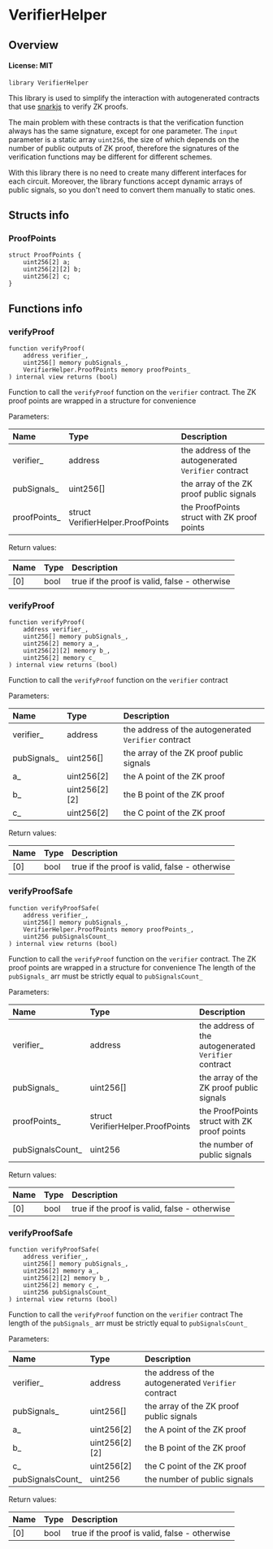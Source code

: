 # VerifierHelper

## Overview

#### License: MIT

```solidity
library VerifierHelper
```

This library is used to simplify the interaction with autogenerated contracts
that use [snarkjs](https://www.npmjs.com/package/snarkjs) to verify ZK proofs.

The main problem with these contracts is that the verification function always has the same signature, except for one parameter.
The `input` parameter is a static array `uint256`, the size of which depends on the number of public outputs of ZK proof,
therefore the signatures of the verification functions may be different for different schemes.

With this library there is no need to create many different interfaces for each circuit.
Moreover, the library functions accept dynamic arrays of public signals, so you don't need to convert them manually to static ones.
## Structs info

### ProofPoints

```solidity
struct ProofPoints {
	uint256[2] a;
	uint256[2][2] b;
	uint256[2] c;
}
```


## Functions info

### verifyProof

```solidity
function verifyProof(
    address verifier_,
    uint256[] memory pubSignals_,
    VerifierHelper.ProofPoints memory proofPoints_
) internal view returns (bool)
```

Function to call the `verifyProof` function on the `verifier` contract.
The ZK proof points are wrapped in a structure for convenience


Parameters:

| Name         | Type                              | Description                                            |
| :----------- | :-------------------------------- | :----------------------------------------------------- |
| verifier_    | address                           | the address of the autogenerated `Verifier` contract   |
| pubSignals_  | uint256[]                         | the array of the ZK proof public signals               |
| proofPoints_ | struct VerifierHelper.ProofPoints | the ProofPoints struct with ZK proof points            |


Return values:

| Name | Type | Description                                   |
| :--- | :--- | :-------------------------------------------- |
| [0]  | bool | true if the proof is valid, false - otherwise |

### verifyProof

```solidity
function verifyProof(
    address verifier_,
    uint256[] memory pubSignals_,
    uint256[2] memory a_,
    uint256[2][2] memory b_,
    uint256[2] memory c_
) internal view returns (bool)
```

Function to call the `verifyProof` function on the `verifier` contract


Parameters:

| Name        | Type          | Description                                            |
| :---------- | :------------ | :----------------------------------------------------- |
| verifier_   | address       | the address of the autogenerated `Verifier` contract   |
| pubSignals_ | uint256[]     | the array of the ZK proof public signals               |
| a_          | uint256[2]    | the A point of the ZK proof                            |
| b_          | uint256[2][2] | the B point of the ZK proof                            |
| c_          | uint256[2]    | the C point of the ZK proof                            |


Return values:

| Name | Type | Description                                   |
| :--- | :--- | :-------------------------------------------- |
| [0]  | bool | true if the proof is valid, false - otherwise |

### verifyProofSafe

```solidity
function verifyProofSafe(
    address verifier_,
    uint256[] memory pubSignals_,
    VerifierHelper.ProofPoints memory proofPoints_,
    uint256 pubSignalsCount_
) internal view returns (bool)
```

Function to call the `verifyProof` function on the `verifier` contract.
The ZK proof points are wrapped in a structure for convenience
The length of the `pubSignals_` arr must be strictly equal to `pubSignalsCount_`


Parameters:

| Name             | Type                              | Description                                            |
| :--------------- | :-------------------------------- | :----------------------------------------------------- |
| verifier_        | address                           | the address of the autogenerated `Verifier` contract   |
| pubSignals_      | uint256[]                         | the array of the ZK proof public signals               |
| proofPoints_     | struct VerifierHelper.ProofPoints | the ProofPoints struct with ZK proof points            |
| pubSignalsCount_ | uint256                           | the number of public signals                           |


Return values:

| Name | Type | Description                                   |
| :--- | :--- | :-------------------------------------------- |
| [0]  | bool | true if the proof is valid, false - otherwise |

### verifyProofSafe

```solidity
function verifyProofSafe(
    address verifier_,
    uint256[] memory pubSignals_,
    uint256[2] memory a_,
    uint256[2][2] memory b_,
    uint256[2] memory c_,
    uint256 pubSignalsCount_
) internal view returns (bool)
```

Function to call the `verifyProof` function on the `verifier` contract
The length of the `pubSignals_` arr must be strictly equal to `pubSignalsCount_`


Parameters:

| Name             | Type          | Description                                            |
| :--------------- | :------------ | :----------------------------------------------------- |
| verifier_        | address       | the address of the autogenerated `Verifier` contract   |
| pubSignals_      | uint256[]     | the array of the ZK proof public signals               |
| a_               | uint256[2]    | the A point of the ZK proof                            |
| b_               | uint256[2][2] | the B point of the ZK proof                            |
| c_               | uint256[2]    | the C point of the ZK proof                            |
| pubSignalsCount_ | uint256       | the number of public signals                           |


Return values:

| Name | Type | Description                                   |
| :--- | :--- | :-------------------------------------------- |
| [0]  | bool | true if the proof is valid, false - otherwise |
